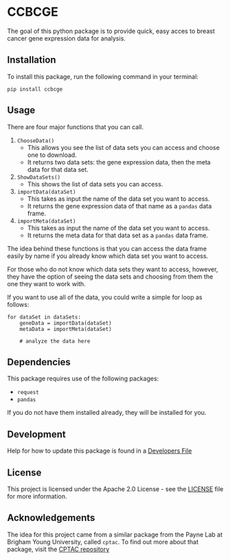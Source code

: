 # CCBCGE

The goal of this python package is to provide quick, easy acces to breast cancer gene expression data for analysis.

## Installation

To install this package, run the following command in your terminal:
```
pip install ccbcge
```

## Usage

There are four major functions that you can call.
1. `ChooseData()`
    - This allows you see the list of data sets you can access and choose one to download.
    - It returns two data sets: the gene expression data, then the meta data for that data set.
4. `ShowDataSets()`
    - This shows the list of data sets you can access.
5. `importData(dataSet)`
    - This takes as input the name of the data set you want to access.
    - It returns the gene expression data of that name as a `pandas` data frame.
6. `importMeta(dataSet)`
    - This takes as input the name of the data set you want to access.
    - It returns the meta data for that data set as a `pandas` data frame.

The idea behind these functions is that you can access the data frame easily by name if you 
already know which data set you want to access.

For those who do not know which data sets they want to access, however, they have the option
of seeing the data sets and choosing from them the one they want to work with.

If you want to use all of the data, you could write a simple for loop as follows:
```
for dataSet in dataSets:
    geneData = importData(dataSet)
    metaData = importMeta(dataSet)

    # analyze the data here
```


## Dependencies

This package requires use of the following packages:
- `request`
- `pandas`

If you do not have them installed already, they will be installed for you.

## Development

Help for how to update this package is found in a [Developers File](dev.md)

## License

This project is licensed under the Apache 2.0 License - see the [LICENSE](LICENSE) file for more information.

## Acknowledgements

The idea for this project came from a similar package from the Payne Lab at Brigham Young University, called `cptac`. To find out more about that package, visit the [CPTAC repository](https://github.com/PayneLab/cptac/)
